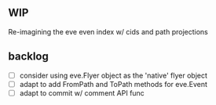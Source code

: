 WIP
---

Re-imagining the eve even index w/ cids and path projections

backlog
-------
- [ ] consider using eve.Flyer object as the 'native' flyer object
- [ ] adapt to add FromPath and ToPath methods for eve.Event
- [ ] adapt to commit w/ comment API func